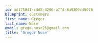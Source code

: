 ```yaml
---
id: ad175041-c4d8-4296-b7f4-8a9309c49676
blueprint: customers
first_name: Gregor
last_name: Nose
email: grega.nose25@gmail.com
title: 'Gregor Nose'
---
```

